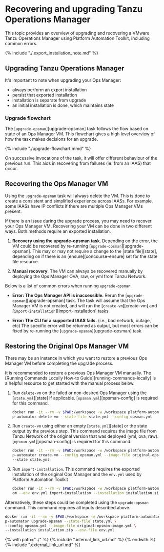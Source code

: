 # Recovering and upgrading Tanzu Operations Manager

This topic provides an overview 
of upgrading and recovering a VMware Tanzu Operations Manager using Platform Automation Toolkit,
including common errors.

{% include "./.export_installation_note.md" %}

## Upgrading Tanzu Operations Manager

It's important to note when upgrading your Ops Manager:

* always perform an export installation
* persist that exported installation
* installation is separate from upgrade
* an initial installation is done, which maintains state

### Upgrade flowchart
The [`upgrade-opsman`][upgrade-opsman] task follows the flow based on state of an Ops Manager VM.
This flowchart gives a high level overview of how the task makes decisions for an upgrade.

{% include "./upgrade-flowchart.mmd" %}

On successive invocations of the task, it will offer different behaviour of the previous run.
This aids in recovering from failures (ie: from an IAAS) that occur.

## Recovering the Ops Manager VM
Using the `upgrade-opsman` task will always delete the VM.
This is done to create a consistent and simplified experience across IAASs.
For example, some IAASs have IP conflicts
if there are multiple Ops Manager VMs present.

If there is an issue during the upgrade process,
you may need to recover your Ops Manager VM. 
Recovering your VM can be done in two different ways.
Both methods require an exported installation.

1. **Recovery using the upgrade-opsman task**. Depending on the error, 
   the VM could be recovered by re-running [`upgrade-opsman`][upgrade-opsman].
   This may or may not require a change to the [state file][state],
   depending on if there is an [ensure][concourse-ensure] 
   set for the state file resource.
   
1. **Manual recovery**. The VM can always be recovered manually 
   by deploying the Ops Manager OVA, raw, or yml from Tanzu Network.

Below is a list of common errors when running `upgrade-opsman`.

- **Error: The Ops Manager API is inaccessible.**
  Rerun the [`upgrade-opsman`][upgrade-opsman] task. The task will assume that the Ops Manager VM is not
  created, and will run the [`create-vm`][create-vm] and
  [`import-installation`][import-installation] tasks.

- **Error: The CLI for a supported IAAS fails.** (i.e., bad network, outage, etc)
  The specific error will be returned as output, 
  but most errors can be fixed 
  by re-running the [`upgrade-opsman`][upgrade-opsman] task.

## Restoring the Original Ops Manager VM
There may be an instance in which you want to restore a previous Ops Manager VM
before completing the upgrade process.

It is recommended to restore a previous Ops Manager VM manually.
The [Running Commands Locally How-to Guide][running-commands-locally]
is a helpful resource to get started with the manual process below. 

1. Run `delete-vm` on the failed or non-desired Ops Manager
   using the [`state.yml`][state] if applicable. 
   [`opsman.yml`][opsman-config] is required for this command.
   ```bash
   docker run -it --rm -v $PWD:/workspace -w /workspace platform-automation-image \
   p-automator delete-vm --state-file state.yml --config opsman.yml
   ```
   
1. Run `create-vm` using either an empty [`state.yml`][state]
   or the state output by the previous step. 
   This command requires the image file from Tanzu Network
   of the original version that was deployed (yml, ova, raw).
   [`opsman.yml`][opsman-config] is required for this command.
    ```bash
    docker run -it --rm -v $PWD:/workspace -w /workspace platform-automation-image \
    p-automator create-vm --config opsman.yml --image-file original-opsman-image.yml \
    --state state.yml
    ```
   
1. Run `import-installation`.
   This command requires the exported installation of the original Ops Manager
   and the `env.yml` used by Platform Automation Toolkit
   ```bash
   docker run -it --rm -v $PWD:/workspace -w /workspace platform-automation-image \
   om --env env.yml import-installation --installation installation.zip
   ```

Alternatively, these steps could be completed using the `upgrade-opsman` command.
This command requires all inputs described above.
```bash
docker run -it --rm -v $PWD:/workspace -w /workspace platform-automation-image \
p-automator upgrade-opsman --state-file state.yml \
--config opsman.yml --image-file original-opsman-image.yml \
--installation installation.zip --env-file env.yml
```

{% with path="../" %}
    {% include ".internal_link_url.md" %}
{% endwith %}
{% include ".external_link_url.md" %}

